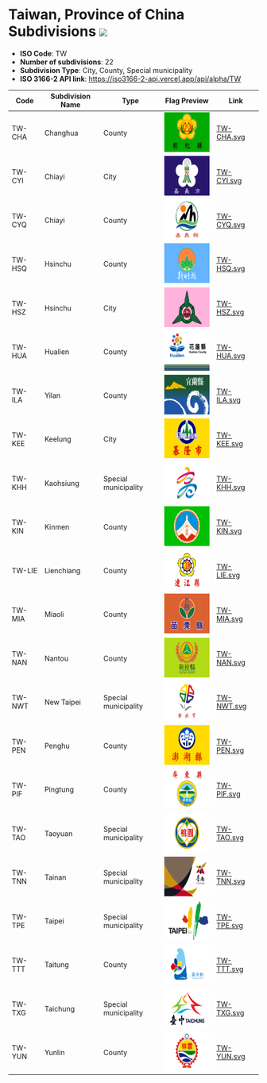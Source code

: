 # Taiwan, Province of China Subdivisions ![](https://flagcdn.com/h40/tw.png)

- **ISO Code**: TW
- **Number of subdivisions**: 22
- **Subdivision Type**: City, County, Special municipality
- **ISO 3166-2 API link**: https://iso3166-2-api.vercel.app/api/alpha/TW

| Code  | Subdivision Name         | Type | Flag Preview | Link |
|-------|--------------------------|--------------| -------------- |----------|
| TW-CHA | Changhua | County | <img src='https://raw.githubusercontent.com/amckenna41/iso3166-flags/main/iso3166-2-flags/TW/TW-CHA.svg' height='80'> | [TW-CHA.svg](https://github.com/amckenna41/iso3166-flags/blob/main/iso3166-2-flags/TW/TW-CHA.svg) |
| TW-CYI | Chiayi | City | <img src='https://raw.githubusercontent.com/amckenna41/iso3166-flags/main/iso3166-2-flags/TW/TW-CYI.svg' height='80'> | [TW-CYI.svg](https://github.com/amckenna41/iso3166-flags/blob/main/iso3166-2-flags/TW/TW-CYI.svg) |
| TW-CYQ | Chiayi | County | <img src='https://raw.githubusercontent.com/amckenna41/iso3166-flags/main/iso3166-2-flags/TW/TW-CYQ.svg' height='80'> | [TW-CYQ.svg](https://github.com/amckenna41/iso3166-flags/blob/main/iso3166-2-flags/TW/TW-CYQ.svg) |
| TW-HSQ | Hsinchu | County | <img src='https://raw.githubusercontent.com/amckenna41/iso3166-flags/main/iso3166-2-flags/TW/TW-HSQ.svg' height='80'> | [TW-HSQ.svg](https://github.com/amckenna41/iso3166-flags/blob/main/iso3166-2-flags/TW/TW-HSQ.svg) |
| TW-HSZ | Hsinchu | City | <img src='https://raw.githubusercontent.com/amckenna41/iso3166-flags/main/iso3166-2-flags/TW/TW-HSZ.svg' height='80'> | [TW-HSZ.svg](https://github.com/amckenna41/iso3166-flags/blob/main/iso3166-2-flags/TW/TW-HSZ.svg) |
| TW-HUA | Hualien | County | <img src='https://raw.githubusercontent.com/amckenna41/iso3166-flags/main/iso3166-2-flags/TW/TW-HUA.svg' height='80'> | [TW-HUA.svg](https://github.com/amckenna41/iso3166-flags/blob/main/iso3166-2-flags/TW/TW-HUA.svg) |
| TW-ILA | Yilan | County | <img src='https://raw.githubusercontent.com/amckenna41/iso3166-flags/main/iso3166-2-flags/TW/TW-ILA.svg' height='80'> | [TW-ILA.svg](https://github.com/amckenna41/iso3166-flags/blob/main/iso3166-2-flags/TW/TW-ILA.svg) |
| TW-KEE | Keelung | City | <img src='https://raw.githubusercontent.com/amckenna41/iso3166-flags/main/iso3166-2-flags/TW/TW-KEE.svg' height='80'> | [TW-KEE.svg](https://github.com/amckenna41/iso3166-flags/blob/main/iso3166-2-flags/TW/TW-KEE.svg) |
| TW-KHH | Kaohsiung | Special municipality | <img src='https://raw.githubusercontent.com/amckenna41/iso3166-flags/main/iso3166-2-flags/TW/TW-KHH.svg' height='80'> | [TW-KHH.svg](https://github.com/amckenna41/iso3166-flags/blob/main/iso3166-2-flags/TW/TW-KHH.svg) |
| TW-KIN | Kinmen | County | <img src='https://raw.githubusercontent.com/amckenna41/iso3166-flags/main/iso3166-2-flags/TW/TW-KIN.svg' height='80'> | [TW-KIN.svg](https://github.com/amckenna41/iso3166-flags/blob/main/iso3166-2-flags/TW/TW-KIN.svg) |
| TW-LIE | Lienchiang | County | <img src='https://raw.githubusercontent.com/amckenna41/iso3166-flags/main/iso3166-2-flags/TW/TW-LIE.svg' height='80'> | [TW-LIE.svg](https://github.com/amckenna41/iso3166-flags/blob/main/iso3166-2-flags/TW/TW-LIE.svg) |
| TW-MIA | Miaoli | County | <img src='https://raw.githubusercontent.com/amckenna41/iso3166-flags/main/iso3166-2-flags/TW/TW-MIA.svg' height='80'> | [TW-MIA.svg](https://github.com/amckenna41/iso3166-flags/blob/main/iso3166-2-flags/TW/TW-MIA.svg) |
| TW-NAN | Nantou | County | <img src='https://raw.githubusercontent.com/amckenna41/iso3166-flags/main/iso3166-2-flags/TW/TW-NAN.svg' height='80'> | [TW-NAN.svg](https://github.com/amckenna41/iso3166-flags/blob/main/iso3166-2-flags/TW/TW-NAN.svg) |
| TW-NWT | New Taipei | Special municipality | <img src='https://raw.githubusercontent.com/amckenna41/iso3166-flags/main/iso3166-2-flags/TW/TW-NWT.svg' height='80'> | [TW-NWT.svg](https://github.com/amckenna41/iso3166-flags/blob/main/iso3166-2-flags/TW/TW-NWT.svg) |
| TW-PEN | Penghu | County | <img src='https://raw.githubusercontent.com/amckenna41/iso3166-flags/main/iso3166-2-flags/TW/TW-PEN.svg' height='80'> | [TW-PEN.svg](https://github.com/amckenna41/iso3166-flags/blob/main/iso3166-2-flags/TW/TW-PEN.svg) |
| TW-PIF | Pingtung | County | <img src='https://raw.githubusercontent.com/amckenna41/iso3166-flags/main/iso3166-2-flags/TW/TW-PIF.svg' height='80'> | [TW-PIF.svg](https://github.com/amckenna41/iso3166-flags/blob/main/iso3166-2-flags/TW/TW-PIF.svg) |
| TW-TAO | Taoyuan | Special municipality | <img src='https://raw.githubusercontent.com/amckenna41/iso3166-flags/main/iso3166-2-flags/TW/TW-TAO.svg' height='80'> | [TW-TAO.svg](https://github.com/amckenna41/iso3166-flags/blob/main/iso3166-2-flags/TW/TW-TAO.svg) |
| TW-TNN | Tainan | Special municipality | <img src='https://raw.githubusercontent.com/amckenna41/iso3166-flags/main/iso3166-2-flags/TW/TW-TNN.svg' height='80'> | [TW-TNN.svg](https://github.com/amckenna41/iso3166-flags/blob/main/iso3166-2-flags/TW/TW-TNN.svg) |
| TW-TPE | Taipei | Special municipality | <img src='https://raw.githubusercontent.com/amckenna41/iso3166-flags/main/iso3166-2-flags/TW/TW-TPE.svg' height='80'> | [TW-TPE.svg](https://github.com/amckenna41/iso3166-flags/blob/main/iso3166-2-flags/TW/TW-TPE.svg) |
| TW-TTT | Taitung | County | <img src='https://raw.githubusercontent.com/amckenna41/iso3166-flags/main/iso3166-2-flags/TW/TW-TTT.svg' height='80'> | [TW-TTT.svg](https://github.com/amckenna41/iso3166-flags/blob/main/iso3166-2-flags/TW/TW-TTT.svg) |
| TW-TXG | Taichung | Special municipality | <img src='https://raw.githubusercontent.com/amckenna41/iso3166-flags/main/iso3166-2-flags/TW/TW-TXG.svg' height='80'> | [TW-TXG.svg](https://github.com/amckenna41/iso3166-flags/blob/main/iso3166-2-flags/TW/TW-TXG.svg) |
| TW-YUN | Yunlin | County | <img src='https://raw.githubusercontent.com/amckenna41/iso3166-flags/main/iso3166-2-flags/TW/TW-YUN.svg' height='80'> | [TW-YUN.svg](https://github.com/amckenna41/iso3166-flags/blob/main/iso3166-2-flags/TW/TW-YUN.svg) |
